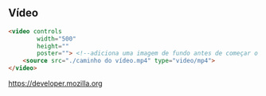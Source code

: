 ## Vídeo
<!--
<audio> e <video>
- src
- controls
- se não funcionar?
    - fallback content
- source
    - src
    - type
-->

```html
<video controls
        width="500"
        height=""
        poster=""> <!--adiciona uma imagem de fundo antes de começar o vídeo-->
    <source src="./caminho do vídeo.mp4" type="video/mp4">
</video>
```

https://developer.mozilla.org